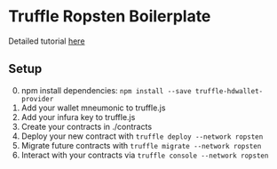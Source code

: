 # Truffle Ropsten Boilerplate

Detailed tutorial [here](https://medium.com/@nicolezhu/how-to-deploy-smart-contracts-with-truffle-framework-hdwallet-and-infura-b3e30d5ee1e)

## Setup
0. npm install dependencies: `npm install --save truffle-hdwallet-provider`
1. Add your wallet mneumonic to truffle.js
2. Add your infura key to truffle.js 
3. Create your contracts in ./contracts
4. Deploy your new contract with `truffle deploy --network ropsten` 
5. Migrate future contracts with `truffle migrate --network ropsten`
5. Interact with your contracts via `truffle console --network ropsten`
